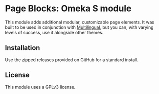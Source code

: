 # Page Blocks: Omeka S module

This module adds additional modular, customizable page elements. It was built to be used in conjunction with [Multilingual](https://github.com/ivyrze/omeka-s-theme-multilingual), but you can, with varying levels of success, use it alongside other themes.

## Installation

Use the zipped releases provided on GitHub for a standard install.

## License

This module uses a GPLv3 license.